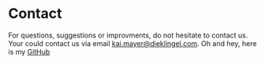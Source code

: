 # Contact

For questions, suggestions or improvments, do not hesitate to contact us. Your could contact us via email [kai.mayer@dieklingel.com](mailto:kai.mayer@dieklingel.com). Oh and hey, here is my [GitHub](https://github.com/koifresh/)
